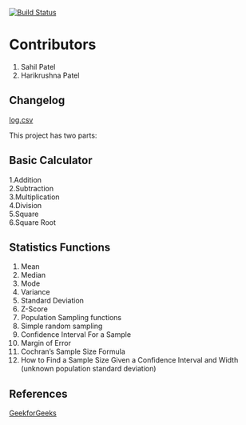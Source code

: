 [![Build Status](https://travis-ci.org/hkstone14/StatisticsCalculator.svg?branch=main)](https://travis-ci.org/hkstone14/StatisticsCalculator)

# Contributors
1. Sahil Patel
2. Harikrushna Patel

## Changelog

[log.csv](./Test/Data/changelog.csv)

This project has two parts:

## Basic Calculator
1.Addition  
2.Subtraction  
3.Multiplication  
4.Division  
5.Square  
6.Square Root  

## Statistics Functions
1. Mean
2. Median
3. Mode
4. Variance
5. Standard Deviation
6. Z-Score
7. Population Sampling functions
8. Simple random sampling
9. Confidence Interval For a Sample
10. Margin of Error
11. Cochran’s Sample Size Formula
12. How to Find a Sample Size Given a Confidence Interval and Width (unknown population standard deviation)

## References
[GeekforGeeks](https://www.geeksforgeeks.org/)





